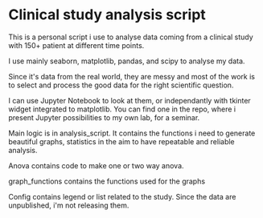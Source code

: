 # Clinical study analysis script

This is a personal script i use to analyse data coming from a clinical study with 150+ patient at different time points.

I use mainly seaborn, matplotlib, pandas, and scipy to analyse my data.

Since it's data from the real world, they are messy and most of the work is 
to select and process the good data for the right scientific question.  

I can use Jupyter Notebook to look at them, or independantly with tkinter widget 
integrated to matplotlib. You can find one in the repo, where i present Jupyter possibilities to my own lab, for a seminar. 

Main logic is in analysis_script. It contains the functions i need to generate
beautiful graphs, statistics in the aim to have repeatable and reliable 
analysis. 

Anova contains code to make one or two way anova.

graph_functions contains the functions used for the graphs

Config contains legend or list related to the study.
Since the data are unpublished, i'm not releasing them.  
